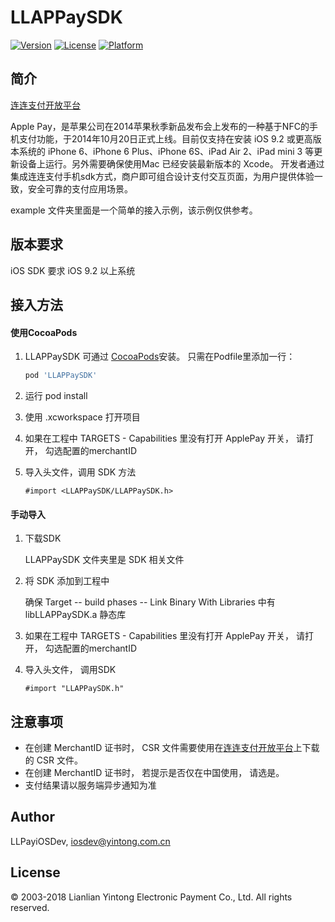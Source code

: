 # LLAPPaySDK

[![Version](https://img.shields.io/cocoapods/v/LLAPPaySDK.svg?style=flat)](http://cocoapods.org/pods/LLAPPaySDK)
[![License](https://img.shields.io/cocoapods/l/LLAPPaySDK.svg?style=flat)](http://cocoapods.org/pods/LLAPPaySDK)
[![Platform](https://img.shields.io/cocoapods/p/LLAPPaySDK.svg?style=flat)](http://cocoapods.org/pods/LLAPPaySDK)

## 简介
[连连支付开放平台](https://apple.lianlianpay.com/OpenPlatform/index.jsp)

Apple Pay，是苹果公司在2014苹果秋季新品发布会上发布的一种基于NFC的手机支付功能，于2014年10月20日正式上线。目前仅支持在安装 iOS 9.2 或更高版本系统的 iPhone 6、iPhone 6 Plus、iPhone 6S、iPad Air 2、iPad mini 3 等更新设备上运行。另外需要确保使用Mac 已经安装最新版本的 Xcode。 开发者通过集成连连支付手机sdk方式，商户即可组合设计支付交互页面，为用户提供体验一致，安全可靠的支付应用场景。

example 文件夹里面是一个简单的接入示例，该示例仅供参考。

## 版本要求
iOS SDK 要求 iOS 9.2 以上系统

## 接入方法
#### 使用CocoaPods

1. LLAPPaySDK 可通过 [CocoaPods](http://cocoapods.org)安装。 只需在Podfile里添加一行：

	```ruby
	pod 'LLAPPaySDK'
	```
2.  运行 pod install
3. 使用 .xcworkspace 打开项目
4. 如果在工程中 TARGETS - Capabilities 里没有打开 ApplePay 开关， 请打开， 勾选配置的merchantID
5. 导入头文件，调用 SDK 方法


	```
	#import <LLAPPaySDK/LLAPPaySDK.h>
	```

#### 手动导入

1. 下载SDK

	LLAPPaySDK 文件夹里是 SDK 相关文件
2. 将 SDK 添加到工程中

	确保 Target -- build phases -- Link Binary With Libraries 中有 libLLAPPaySDK.a 静态库
3. 如果在工程中 TARGETS - Capabilities 里没有打开 ApplePay 开关， 请打开， 勾选配置的merchantID
4. 导入头文件， 调用SDK

	```
	#import "LLAPPaySDK.h"
	```
	

## 注意事项
- 在创建 MerchantID 证书时， CSR 文件需要使用在[连连支付开放平台](https://apple.lianlianpay.com/OpenPlatform/index.jsp)上下载的 CSR 文件。
- 在创建 MerchantID 证书时， 若提示是否仅在中国使用， 请选是。
- 支付结果请以服务端异步通知为准

## Author

LLPayiOSDev, iosdev@yintong.com.cn

## License

© 2003-2018 Lianlian Yintong Electronic Payment Co., Ltd. All rights reserved.
